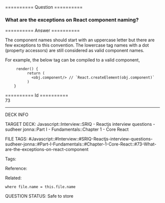 ========== Question ==========  

### What are the exceptions on React component naming?  

========== Answer ==========  

The component names should start with an uppercase letter but there are few exceptions to this convention. The lowercase tag names with a dot (property accessors) are still considered as valid component names.

For example, the below tag can be compiled to a valid component,

<!-- codeblock-start -->
<pre><code class="hljs language-jsx">     <span class="hljs-title function_">render</span>(<span class="hljs-params"></span>) {
          <span class="hljs-keyword">return</span> (
            <span class="xml"><span class="hljs-tag">&#x3C;<span class="hljs-name">obj.component</span>/></span></span> <span class="hljs-comment">// `React.createElement(obj.component)`</span>
          )
    }
</code></pre>
<!-- codeblock-end -->

========== Id ==========  
73

---

DECK INFO

TARGET DECK: Javascript::Interview::SRIQ - Reactjs interview questions - sudheer jonna::Part I - Fundamentals::Chapter 1 - Core React

FILE TAGS: #Javascript::#Interview::#SRIQ-Reactjs-interview-questions-sudheer-jonna::#Part-I-Fundamentals::#Chapter-1-Core-React::#73-What-are-the-exceptions-on-react-component

Tags:

Reference:

Related:

```dataview
where file.name = this.file.name
```
QUESTION STATUS: Safe to store
